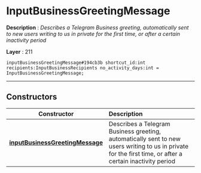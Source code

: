 # InputBusinessGreetingMessage

**Description** : *Describes a Telegram Business greeting, automatically sent to new users writing to us in private for the first time, or after a certain inactivity period*

**Layer** : 211

```tl
inputBusinessGreetingMessage#194cb3b shortcut_id:int recipients:InputBusinessRecipients no_activity_days:int = InputBusinessGreetingMessage;
```

---

## Constructors

| Constructor | Description |
| :---: | :--- |
| [**inputBusinessGreetingMessage**](constructor/inputBusinessGreetingMessage) | Describes a Telegram Business greeting, automatically sent to new users writing to us in private for the first time, or after a certain inactivity period |